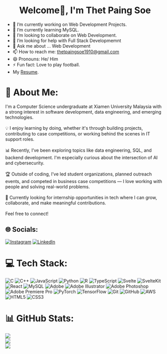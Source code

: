 <h1 align="center" class="heading-element" dir="auto">Welcome👋, I'm Thet Paing Soe</h1>


- 🔭 I’m currently working on Web Development Projects.
- 🌱 I’m currently learning MySQL.
- 👯 I’m looking to collaborate on Web Development.
- 🤔 I’m looking for help with Full Stack Developmemnt
- 💬 Ask me about ... Web Development
- 📫 How to reach me: thetpaingsoe1910@gmail.com
- 😄 Pronouns: He/ Him
- ⚡ Fun fact: Love to play football.
- My <a href="https://sites.google.com/view/thetpaingsoe1910-resume" rel="nofollow">Resume</a>.


# 💫 About Me:

I'm a Computer Science undergraduate at Xiamen University Malaysia with a strong interest in software development, data engineering, and emerging technologies.<br><br>💡 I enjoy learning by doing, whether it's through building projects, contributing to case competitions, or working behind the scenes in IT support roles.<br><br>📊 Recently, I’ve been exploring topics like data engineering, SQL, and backend development. I'm especially curious about the intersection of AI and cybersecurity.<br><br>🏆 Outside of coding, I’ve led student organizations, planned outreach events, and competed in business case competitions — I love working with people and solving real-world problems.<br><br>🔭 Currently looking for internship opportunities in tech where I can grow, collaborate, and make meaningful contributions.<br><br>Feel free to connect!<br>


## 🌐 Socials:
[![Instagram](https://img.shields.io/badge/Instagram-%23E4405F.svg?logo=Instagram&logoColor=white)](https://instagram.com/thetpaingsoe1910) [![LinkedIn](https://img.shields.io/badge/LinkedIn-%230077B5.svg?logo=linkedin&logoColor=white)](https://linkedin.com/in/thetpaingsoe1910) 

# 💻 Tech Stack:
![C](https://img.shields.io/badge/c-%2300599C.svg?style=for-the-badge&logo=c&logoColor=white) ![C++](https://img.shields.io/badge/c++-%2300599C.svg?style=for-the-badge&logo=c%2B%2B&logoColor=white) ![JavaScript](https://img.shields.io/badge/javascript-%23323330.svg?style=for-the-badge&logo=javascript&logoColor=%23F7DF1E) ![Python](https://img.shields.io/badge/python-3670A0?style=for-the-badge&logo=python&logoColor=ffdd54) ![R](https://img.shields.io/badge/r-%23276DC3.svg?style=for-the-badge&logo=r&logoColor=white) ![TypeScript](https://img.shields.io/badge/typescript-%23007ACC.svg?style=for-the-badge&logo=typescript&logoColor=white) ![Svelte](https://img.shields.io/badge/svelte-%23f1413d.svg?style=for-the-badge&logo=svelte&logoColor=white) ![SvelteKit](https://img.shields.io/badge/sveltekit-%23ff3e00.svg?style=for-the-badge&logo=svelte&logoColor=white) ![React](https://img.shields.io/badge/react-%2320232a.svg?style=for-the-badge&logo=react&logoColor=%2361DAFB) ![MySQL](https://img.shields.io/badge/mysql-4479A1.svg?style=for-the-badge&logo=mysql&logoColor=white) ![Adobe](https://img.shields.io/badge/adobe-%23FF0000.svg?style=for-the-badge&logo=adobe&logoColor=white) ![Adobe Illustrator](https://img.shields.io/badge/adobe%20illustrator-%23FF9A00.svg?style=for-the-badge&logo=adobe%20illustrator&logoColor=white) ![Adobe Photoshop](https://img.shields.io/badge/adobe%20photoshop-%2331A8FF.svg?style=for-the-badge&logo=adobe%20photoshop&logoColor=white) ![Adobe Premiere Pro](https://img.shields.io/badge/Adobe%20Premiere%20Pro-9999FF.svg?style=for-the-badge&logo=Adobe%20Premiere%20Pro&logoColor=white) ![PyTorch](https://img.shields.io/badge/PyTorch-%23EE4C2C.svg?style=for-the-badge&logo=PyTorch&logoColor=white) ![TensorFlow](https://img.shields.io/badge/TensorFlow-%23FF6F00.svg?style=for-the-badge&logo=TensorFlow&logoColor=white) ![Git](https://img.shields.io/badge/git-%23F05033.svg?style=for-the-badge&logo=git&logoColor=white) ![GitHub](https://img.shields.io/badge/github-%23121011.svg?style=for-the-badge&logo=github&logoColor=white) ![AWS](https://img.shields.io/badge/AWS-%23FF9900.svg?style=for-the-badge&logo=amazon-aws&logoColor=white) ![HTML5](https://img.shields.io/badge/html5-%23E34F26.svg?style=for-the-badge&logo=html5&logoColor=white) ![CSS3](https://img.shields.io/badge/css3-%231572B6.svg?style=for-the-badge&logo=css3&logoColor=white)
# 📊 GitHub Stats:
![](https://github-readme-stats.vercel.app/api?username=Eos1910&theme=dark&hide_border=false&include_all_commits=false&count_private=false)<br/>
![](https://nirzak-streak-stats.vercel.app/?user=Eos1910&theme=dark&hide_border=false)<br/>
![](https://github-readme-stats.vercel.app/api/top-langs/?username=Eos1910&theme=dark&hide_border=false&include_all_commits=false&count_private=false&layout=compact)

<!-- Proudly created with GPRM ( https://gprm.itsvg.in ) -->
